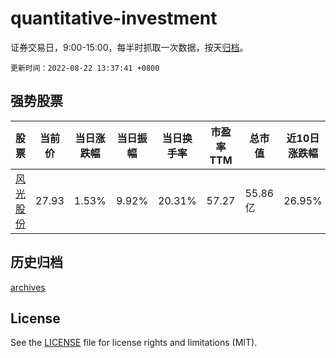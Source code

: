 # quantitative-investment

证券交易日，9:00-15:00，每半时抓取一次数据，按天[归档](archives)。

`更新时间：2022-08-22 13:37:41 +0800`

## 强势股票

|股票|当前价|当日涨跌幅|当日振幅|当日换手率|市盈率TTM|总市值|近10日涨跌幅|
|----|----|----|----|----|----|----|----|
|[风光股份](https://xueqiu.com/S/SZ301100)|27.93|1.53%|9.92%|20.31%|57.27|55.86亿|26.95%|

## 历史归档

[archives](archives)

## License

See the [LICENSE](LICENSE) file for license rights and limitations (MIT).